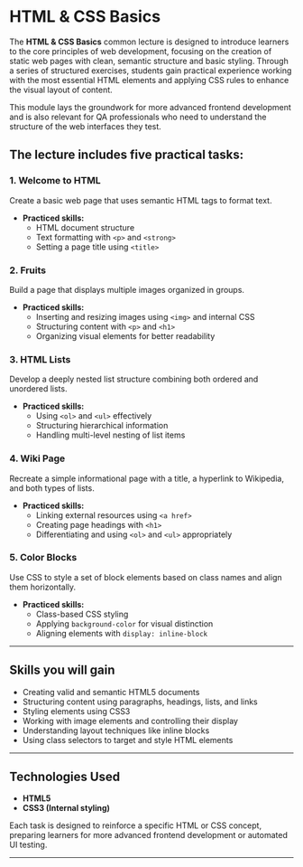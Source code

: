 # HTML & CSS Basics

The **HTML & CSS Basics** common lecture is designed to introduce learners to the core principles of web development, focusing on the creation of static web pages with clean, semantic structure and basic styling. Through a series of structured exercises, students gain practical experience working with the most essential HTML elements and applying CSS rules to enhance the visual layout of content.

This module lays the groundwork for more advanced frontend development and is also relevant for QA professionals who need to understand the structure of the web interfaces they test.

## The lecture includes five practical tasks:

### 1. Welcome to HTML
Create a basic web page that uses semantic HTML tags to format text.
- **Practiced skills:**
  - HTML document structure
  - Text formatting with `<p>` and `<strong>`
  - Setting a page title using `<title>`

### 2. Fruits
Build a page that displays multiple images organized in groups.
- **Practiced skills:**
  - Inserting and resizing images using `<img>` and internal CSS
  - Structuring content with `<p>` and `<h1>`
  - Organizing visual elements for better readability

### 3. HTML Lists
Develop a deeply nested list structure combining both ordered and unordered lists.
- **Practiced skills:**
  - Using `<ol>` and `<ul>` effectively
  - Structuring hierarchical information
  - Handling multi-level nesting of list items

### 4. Wiki Page
Recreate a simple informational page with a title, a hyperlink to Wikipedia, and both types of lists.
- **Practiced skills:**
  - Linking external resources using `<a href>`
  - Creating page headings with `<h1>`
  - Differentiating and using `<ol>` and `<ul>` appropriately

### 5. Color Blocks
Use CSS to style a set of block elements based on class names and align them horizontally.
- **Practiced skills:**
  - Class-based CSS styling
  - Applying `background-color` for visual distinction
  - Aligning elements with `display: inline-block`

---

## Skills you will gain

- Creating valid and semantic HTML5 documents
- Structuring content using paragraphs, headings, lists, and links
- Styling elements using CSS3
- Working with image elements and controlling their display
- Understanding layout techniques like inline blocks
- Using class selectors to target and style HTML elements

---

## Technologies Used
- **HTML5**
- **CSS3 (Internal styling)**

Each task is designed to reinforce a specific HTML or CSS concept, preparing learners for more advanced frontend development or automated UI testing.

---

